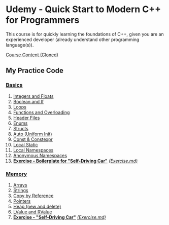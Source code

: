 # Udemy - Quick Start to Modern C++ for Programmers

This course is for quickly learning the foundations of C++, given you are an experienced developer (already understand other programming language(s)).

[Course Content (Cloned)](./course-content/UdemyCppEng/)

## My Practice Code

### [Basics](./my-practice/1-basics/)

1. [Integers and Floats](./my-practice/1-basics/integers_floats.cpp)
2. [Boolean and If](./my-practice/1-basics/bool_if_ternary.cpp)
3. [Loops](./my-practice/1-basics/loops.cpp)
4. [Functions and Overloading](./my-practice/1-basics/functions_and_overloading.cpp)
5. [Header Files](./my-practice/1-basics/headers/main.cpp)
6. [Enums](./my-practice/1-basics/enum.cpp)
7. [Structs](./my-practice/1-basics/structs.cpp)
8. [Auto (Uniform Init)](./my-practice/1-basics/auto_init.cpp)
9. [Const & Constexpr](./my-practice/1-basics/const_constexpr.cpp)
10. [Local Static](./my-practice/1-basics/local_static.cpp)
11. [Local Namespaces](./my-practice/1-basics/namespaces.cpp)
12. [Anonymous Namespaces](./my-practice/1-basics/anonym_namespace.cpp)
13. **[Exercise - Boilerplate for "Self-Driving Car"](./my-practice/1-basics/Exercise/Exercise/main.cpp)** _[(Exercise.md)](./course-content/UdemyCppEng/Chapter02/Exercise/Exercise.md)_

### [Memory](./my-practice/2-memory/)

1. [Arrays](./my-practice/2-memory/array.cpp)
2. [Strings](./my-practice/2-memory/strings.cpp)
3. [Copy by Reference](./my-practice/2-memory/copy_reference.cpp)
4. [Pointers](./my-practice/2-memory/pointer.cpp)
5. [Heap (new and delete)](./my-practice/2-memory/heap.cpp)
6. [LValue and RValue](./my-practice/2-memory/LValueRValue.cpp)
7. **[Exercise - "Self-Driving Car"](./my-practice/2-memory/Exercise/Exercise/main.cpp)** _[(Exercise.md)](./course-content/UdemyCppEng/Chapter03/Exercise/Exercise.md)_
